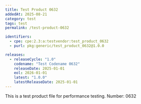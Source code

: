 ```yaml
---
title: Test Product 0632
addedAt: 2025-08-21
category: test
tags: test
permalink: /test-product-0632

identifiers:
  - cpe: cpe:2.3:a:testvendor:test_product_0632
  - purl: pkg:generic/test_product_0632@1.0.0

releases:
  - releaseCycle: "1.0"
    codename: "Test Codename 0632"
    releaseDate: 2025-01-01
    eol: 2026-01-01
    latest: "1.0.0"
    latestReleaseDate: 2025-01-01
---
```


This is a test product file for performance testing. Number: 0632
